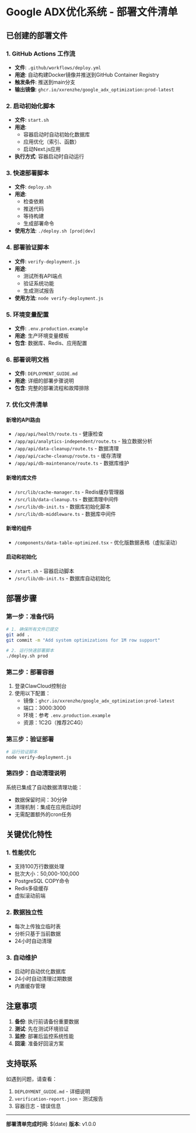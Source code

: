 # Google ADX优化系统 - 部署文件清单

## 已创建的部署文件

### 1. GitHub Actions 工作流
- **文件**: `.github/workflows/deploy.yml`
- **用途**: 自动构建Docker镜像并推送到GitHub Container Registry
- **触发条件**: 推送到main分支
- **输出镜像**: `ghcr.io/xxrenzhe/google_adx_optimization:prod-latest`

### 2. 启动初始化脚本
- **文件**: `start.sh`
- **用途**: 
  - 容器启动时自动初始化数据库
  - 应用优化（索引、函数）
  - 启动Next.js应用
- **执行方式**: 容器启动时自动运行

### 3. 快速部署脚本
- **文件**: `deploy.sh`
- **用途**: 
  - 检查依赖
  - 推送代码
  - 等待构建
  - 生成部署命令
- **使用方法**: `./deploy.sh [prod|dev]`

### 4. 部署验证脚本
- **文件**: `verify-deployment.js`
- **用途**: 
  - 测试所有API端点
  - 验证系统功能
  - 生成测试报告
- **使用方法**: `node verify-deployment.js`

### 5. 环境变量配置
- **文件**: `.env.production.example`
- **用途**: 生产环境变量模板
- **包含**: 数据库、Redis、应用配置

### 6. 部署说明文档
- **文件**: `DEPLOYMENT_GUIDE.md`
- **用途**: 详细的部署步骤说明
- **包含**: 完整的部署流程和故障排除

### 7. 优化文件清单

#### 新增的API路由
- `/app/api/health/route.ts` - 健康检查
- `/app/api/analytics-independent/route.ts` - 独立数据分析
- `/app/api/data-cleanup/route.ts` - 数据清理
- `/app/api/cache-cleanup/route.ts` - 缓存清理
- `/app/api/db-maintenance/route.ts` - 数据库维护

#### 新增的库文件
- `/src/lib/cache-manager.ts` - Redis缓存管理器
- `/src/lib/data-cleanup.ts` - 数据清理中间件
- `/src/lib/db-init.ts` - 数据库初始化脚本
- `/src/lib/db-middleware.ts` - 数据库中间件

#### 新增的组件
- `/components/data-table-optimized.tsx` - 优化版数据表格（虚拟滚动）

#### 启动和初始化
- `/start.sh` - 容器启动脚本
- `/src/lib/db-init.ts` - 数据库自动初始化

## 部署步骤

### 第一步：准备代码
```bash
# 1. 确保所有文件已提交
git add .
git commit -m "Add system optimizations for 1M row support"

# 2. 运行快速部署脚本
./deploy.sh prod
```

### 第二步：部署容器
1. 登录ClawCloud控制台
2. 使用以下配置：
   - 镜像：`ghcr.io/xxrenzhe/google_adx_optimization:prod-latest`
   - 端口：3000:3000
   - 环境：参考 `.env.production.example`
   - 资源：1C2G（推荐2C4G）

### 第三步：验证部署
```bash
# 运行验证脚本
node verify-deployment.js
```

### 第四步：自动清理说明
系统已集成了自动数据清理功能：
- 数据保留时间：30分钟
- 清理机制：集成在应用启动时
- 无需配置额外的cron任务

## 关键优化特性

### 1. 性能优化
- 支持100万行数据处理
- 批次大小：50,000-100,000
- PostgreSQL COPY命令
- Redis多级缓存
- 虚拟滚动前端

### 2. 数据独立性
- 每次上传独立临时表
- 分析只基于当前数据
- 24小时自动清理

### 3. 自动维护
- 启动时自动优化数据库
- 24小时自动清理过期数据
- 内置缓存管理

## 注意事项

1. **备份**: 执行前请备份重要数据
2. **测试**: 先在测试环境验证
3. **监控**: 部署后监控系统性能
4. **回滚**: 准备好回滚方案

## 支持联系

如遇到问题，请查看：
1. `DEPLOYMENT_GUIDE.md` - 详细说明
2. `verification-report.json` - 测试报告
3. 容器日志 - 错误信息

---
**部署清单完成时间**: $(date)
**版本**: v1.0.0